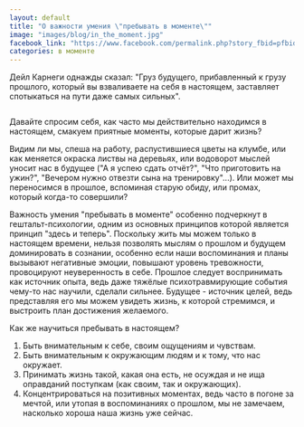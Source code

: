 ```yaml
---
layout: default
title: "О важности умения \"пребывать в моменте\""
image: "images/blog/in_the_moment.jpg"
facebook_link: "https://www.facebook.com/permalink.php?story_fbid=pfbid0zzgKVBspCF3qKUuxDt4q6hn3AXiJZxCtMNoezPGbYBYSY2sTbE1tgVhhghfb2WCxl&id=100090928022478"
categories: в моменте
---
```


Дейл Карнеги однажды сказал: "Груз будущего, прибавленный к грузу прошлого, который вы взваливаете на себя в настоящем, заставляет спотыкаться на пути даже самых сильных".

<!--more-->

<img src="{{ page.image }}" alt="" class="img-fluid">

Давайте спросим себя, как часто мы действительно находимся в настоящем, смакуем приятные моменты, которые дарит жизнь?

Видим ли мы, спеша на работу, распустившиеся цветы на клумбе, или как меняется окраска листвы на деревьях, или водоворот мыслей уносит нас в будущее ("А я успею сдать отчёт?", "Что приготовить на ужин?", "Вечером нужно отвезти сына на тренировку"...). Или может мы переносимся в прошлое, вспоминая старую обиду, или промах, который когда-то совершили?

Важность умения "пребывать в моменте" особенно подчеркнут в гештальт-психологии, одним из основных принципов которой является принцип "здесь и теперь". Поскольку жить мы можем только в настоящем времени, нельзя позволять мыслям о прошлом и будущем доминировать в сознании, особенно если наши воспоминания и планы вызывают негативные эмоции, повышают уровень тревожности, провоцируют неуверенность в себе. Прошлое следует воспринимать как источник опыта, ведь даже тяжёлые психотравмирующие события чему-то нас научили, сделали сильнее. Будущее - источник целей, ведь представляя его мы можем увидеть жизнь, к которой стремимся, и выстроить план достижения желаемого.

Как же научиться пребывать в настоящем?

1. Быть внимательным к себе, своим ощущениям и чувствам.
2. Быть внимательным к окружающим людям и к тому, что нас окружает.
3. Принимать жизнь такой,  какая она есть, не осуждая и не ища оправданий поступкам (как своим, так и окружающих).
4. Концентрироваться на позитивных моментах, ведь часто в погоне за мечтой, или утопая в воспоминаниях о прошлом, мы не замечаем, насколько хороша наша жизнь уже сейчас.